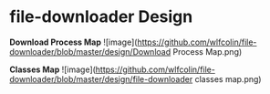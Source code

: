 # file-downloader Design

**Download Process Map**
![image](https://github.com/wlfcolin/file-downloader/blob/master/design/Download Process Map.png)

**Classes Map**
![image](https://github.com/wlfcolin/file-downloader/blob/master/design/file-downloader classes map.png)